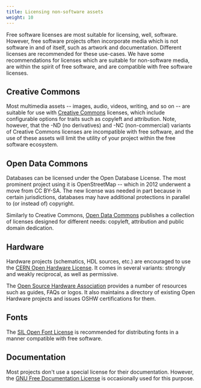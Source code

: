 ```yaml
---
title: Licensing non-software assets
weight: 10
---
```


Free software licenses are most suitable for licensing, well, software. However,
free software projects often incorporate media which is not software in and of
itself, such as artwork and documentation. Different licenses are recommended
for these use-cases. We have some recommendations for licenses which are
suitable for non-software media, are within the spirit of free software, and
are compatible with free software licenses.

## Creative Commons

Most multimedia assets -- images, audio, videos, writing, and so on -- are
suitable for use with [Creative Commons][cc] licenses, which include configurable
options for traits such as copyleft and attribution. Note, however, that the -ND
(no derivatives) and -NC (non-commercial) variants of Creative Commons licenses
are incompatible with free software, and the use of these assets will limit the
utility of your project within the free software ecosystem.

[cc]: https://creativecommons.org/

## Open Data Commons

Databases can be licensed under the Open Database License. The most prominent
project using it is OpenStreetMap -- which in 2012 underwent a move from CC&nbsp;BY-SA.
The new license was needed in part because in certain jurisdictions, databases
may have additional protections in parallel to (or instead of) copyright.

Similarly to Creative Commons, [Open Data Commons][odc] publishes a collection
of licenses designed for different needs: copyleft, attribution and public
domain dedication.

[odc]: https://opendatacommons.org/

## Hardware

Hardware projects (schematics, HDL sources, etc.) are encouraged to use the
<a href="https://cern-ohl.web.cern.ch/home" class="non-free" title="This link will take you to a non-free website">CERN Open Hardware License</a>.
It comes in several variants: strongly and weakly reciprocal, as well as permissive.

The [Open Source Hardware Association][oshwa] provides a number of resources
such as guides, FAQs or logos. It also maintains a directory of existing Open
Hardware projects and issues OSHW certifications for them.

[oshwa]: https://www.oshwa.org/

## Fonts

The
<a href="https://scripts.sil.org/cms/scripts/page.php?site_id=nrsi&id=OFL" class="non-free" title="This link will take you to a non-free website">SIL Open Font License</a>
is recommended for distributing fonts in a manner compatible with free software.

## Documentation

Most projects don't use a special license for their documentation. However,
the [GNU Free Documentation License][fdl] is occasionally used for this
purpose.

[fdl]: https://www.gnu.org/licenses/fdl-1.3.html
